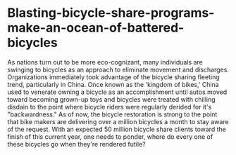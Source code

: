 # Blasting-bicycle-share-programs-make-an-ocean-of-battered-bicycles
As nations turn out to be more eco-cognizant, many individuals are swinging to bicycles as an approach to eliminate movement and discharges. Organizations immediately took advantage of the bicycle sharing fleeting trend, particularly in China.   Once known as the 'kingdom of bikes,' China used to venerate owning a bicycle as an accomplishment until autos moved toward becoming grown-up toys and bicycles were treated with chilling disdain to the point where bicycle riders were regularly derided for it's "backwardness."   As of now, the bicycle restoration is strong to the point that bike makers are delivering over a million bicycles a month to stay aware of the request. With an expected 50 million bicycle share clients toward the finish of this current year, one needs to ponder, where do every one of these bicycles go when they're rendered futile?
